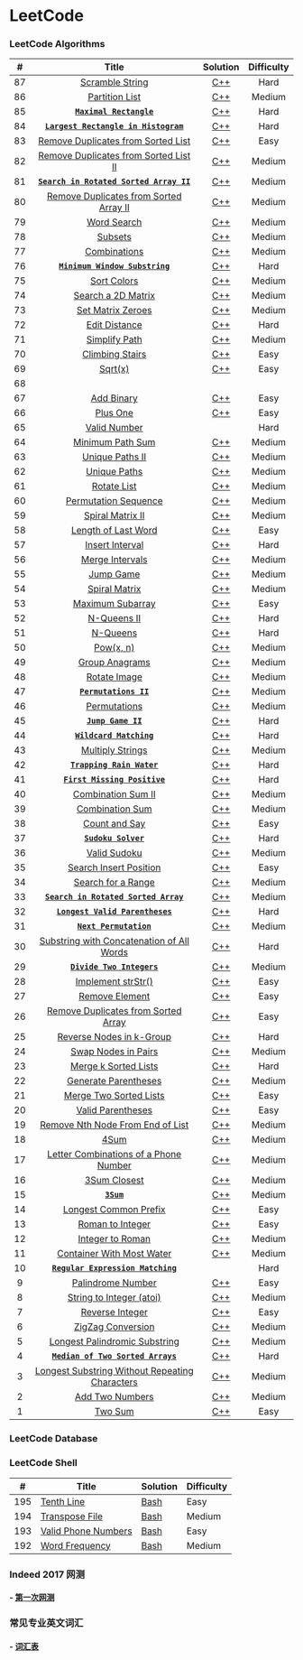 
LeetCode
========
### LeetCode Algorithms
| # | Title | Solution | Difficulty |
|:---:| :-----: | :--------: | :-----------: |
|87|[Scramble String](https://leetcode.com/problems/scramble-string/#/description)|[C++](./Algorithms/CPP/87.cpp)|Hard|
|86|[Partition List](https://leetcode.com/problems/partition-list/#/description)|[C++](./Algorithms/CPP/86.cpp)|Medium|
|85|[**`Maximal Rectangle`**](https://leetcode.com/problems/maximal-rectangle/#/description)|[C++](./Algorithms/CPP/85.cpp)|Hard|
|84|[**`Largest Rectangle in Histogram`**](https://leetcode.com/problems/largest-rectangle-in-histogram/#/description)|[C++](./Algorithms/CPP/84.cpp)|Hard|
|83|[Remove Duplicates from Sorted List](https://leetcode.com/problems/remove-duplicates-from-sorted-list/#/description)|[C++](./Algorithms/CPP/83.cpp)|Easy|
|82|[Remove Duplicates from Sorted List II](https://leetcode.com/problems/remove-duplicates-from-sorted-list-ii/#/description)|[C++](./Algorithms/CPP/82.cpp)|Medium|
|81|[**`Search in Rotated Sorted Array II`**](https://leetcode.com/problems/search-in-rotated-sorted-array-ii/#/description)|[C++](./Algorithms/CPP/81.cpp)|Medium|
|80|[Remove Duplicates from Sorted Array II](https://leetcode.com/problems/remove-duplicates-from-sorted-array-ii/#/description)|[C++](./Algorithms/CPP/80.cpp)|Medium|
|79|[Word Search](https://leetcode.com/problems/word-search/#/description)|[C++](./Algorithms/CPP/79.cpp)|Medium|
|78|[Subsets](https://leetcode.com/problems/subsets/#/description)|[C++](./Algorithms/CPP/78.cpp)|Medium|
|77|[Combinations](https://leetcode.com/problems/combinations/#/description)|[C++](./Algorithms/CPP/77.cpp)|Medium|
|76|[**`Minimum Window Substring`**](https://leetcode.com/problems/minimum-window-substring/#/description)|[C++](./Algorithms/CPP/76.cpp)|Hard|
|75|[Sort Colors](https://leetcode.com/problems/sort-colors/#/description)|[C++](./Algorithms/CPP/75.cpp)|Medium|
|74|[Search a 2D Matrix](https://leetcode.com/problems/search-a-2d-matrix/#/description)|[C++](./Algorithms/CPP/74.cpp)|Medium|
|73|[Set Matrix Zeroes](https://leetcode.com/problems/set-matrix-zeroes/#/description)|[C++](./Algorithms/CPP/73.cpp)|Medium|
|72|[Edit Distance](https://leetcode.com/problems/edit-distance/#/description)|[C++](./Algorithms/CPP/72.cpp)|Hard|
|71|[Simplify Path](https://leetcode.com/problems/simplify-path/#/description)|[C++](./Algorithms/CPP/71.cpp)|Medium|
|70|[Climbing Stairs](https://leetcode.com/problems/climbing-stairs/#/description)|[C++](./Algorithms/CPP/70.cpp)|Easy|
|69|[Sqrt(x)](https://leetcode.com/problems/sqrtx/#/description)|[C++](./Algorithms/CPP/69.cpp)|Easy|
|68|
|67|[Add Binary](https://leetcode.com/problems/add-binary/#/description)|[C++](./Algorithms/CPP/67.cpp)|Easy|
|66|[Plus One](https://leetcode.com/problems/plus-one/#/description)|[C++](./Algorithms/CPP/66.cpp)|Easy|
|65|[Valid Number](https://leetcode.com/problems/valid-number/#/description)||Hard|
|64|[Minimum Path Sum](https://leetcode.com/problems/minimum-path-sum/#/description)|[C++](./Algorithms/CPP/64.cpp)|Medium|
|63|[Unique Paths II](https://leetcode.com/problems/unique-paths-ii/#/description)|[C++](./Algorithms/CPP/63.cpp)|Medium|
|62|[Unique Paths](https://leetcode.com/problems/unique-paths/#/description)|[C++](./Algorithms/CPP/62.cpp)|Medium|
|61|[Rotate List](https://leetcode.com/problems/rotate-list/#/description)|[C++](./Algorithms/CPP/61.cpp)|Medium|
|60|[Permutation Sequence](https://leetcode.com/problems/permutation-sequence/#/description)|[C++](./Algorithms/CPP/60.cpp)|Medium|
|59|[Spiral Matrix II](https://leetcode.com/problems/spiral-matrix-ii/#/description)|[C++](./Algorithms/CPP/59.cpp)|Medium|
|58|[Length of Last Word](https://leetcode.com/problems/length-of-last-word/#/description)|[C++](./Algorithms/CPP/58.cpp)|Easy|
|57|[Insert Interval](https://leetcode.com/problems/insert-interval/#/description)|[C++](./Algorithms/CPP/57.cpp)|Hard|
|56|[Merge Intervals](https://leetcode.com/problems/merge-intervals/#/description)|[C++](./Algorithms/CPP/56.cpp)|Medium|
|55|[Jump Game](https://leetcode.com/problems/jump-game/#/description)|[C++](./Algorithms/CPP/55.cpp)|Medium|
|54|[Spiral Matrix](https://leetcode.com/problems/spiral-matrix/#/description)|[C++](./Algorithms/CPP/54.cpp)|Medium|
|53|[Maximum Subarray](https://leetcode.com/problems/maximum-subarray/#/description)|[C++](./Algorithms/CPP/53.cpp)|Easy|
|52|[N-Queens II](https://leetcode.com/problems/n-queens-ii/#/description)|[C++](./Algorithms/CPP/52.cpp)|Hard|
|51|[N-Queens](https://leetcode.com/problems/n-queens/#/description)|[C++](./Algorithms/CPP/51.cpp)|Hard|
|50|[Pow(x, n)](https://leetcode.com/problems/powx-n/#/description)|[C++](./Algorithms/CPP/50.cpp)|Medium|
|49|[Group Anagrams](https://leetcode.com/problems/anagrams/#/description)|[C++](./Algorithms/CPP/49.cpp)|Medium|
|48|[Rotate Image](https://leetcode.com/problems/rotate-image/#/description)|[C++](./Algorithms/CPP/48.cpp)|Medium|
|47|[**`Permutations II`**](https://leetcode.com/problems/permutations-ii/#/description)|[C++](./Algorithms/CPP/47.cpp)|Medium|
|46|[Permutations](https://leetcode.com/problems/permutations/#/description)|[C++](./Algorithms/CPP/46.cpp)|Medium|
|45|[**`Jump Game II`**](https://leetcode.com/problems/jump-game-ii/#/description)|[C++](./Algorithms/CPP/45.cpp)|Hard|
|44|[**`Wildcard Matching`**](https://leetcode.com/problems/wildcard-matching/#/description)|[C++](./Algorithms/CPP/44.cpp)|Hard|
|43|[Multiply Strings](https://leetcode.com/problems/multiply-strings/#/description)|[C++](./Algorithms/CPP/43.cpp)|Medium|
|42|[**`Trapping Rain Water`**](https://leetcode.com/problems/trapping-rain-water/#/description)|[C++](./Algorithms/CPP/42.cpp)|Hard|
|41|[**`First Missing Positive`**](https://leetcode.com/problems/first-missing-positive/#/description)|[C++](./Algorithm/CPP/41.cpp)|Hard|
|40|[Combination Sum II](https://leetcode.com/problems/combination-sum-ii/#/description)|[C++](./Algorithms/CPP/40.cpp)|Medium|
|39|[Combination Sum](https://leetcode.com/problems/combination-sum/#/description)|[C++](./Algorithms/CPP/39.cpp)|Medium|
|38|[Count and Say](https://leetcode.com/problems/count-and-say/#/description)|[C++](./Algorithms/CPP/38.cpp)|Easy|
|37|[**`Sudoku Solver`**](https://leetcode.com/problems/sudoku-solver/#/description)|[C++](./Algorithms/CPP/37.cpp)|Hard|
|36|[Valid Sudoku](https://leetcode.com/problems/valid-sudoku/#/description)|[C++](./Algorithms/CPP/36.cpp)|Medium|
|35|[Search Insert Position](https://leetcode.com/problems/search-insert-position/)|[C++](./Algorithms/CPP/35.cpp)|Easy|
|34|[Search for a Range](https://leetcode.com/problems/search-for-a-range/)|[C++](./Algorithms/CPP/34.cpp)|Medium|
|33|[**`Search in Rotated Sorted Array`**](https://leetcode.com/problems/search-in-rotated-sorted-array/)|[C++](./Algorithms/CPP/33.cpp)|Medium|
|32|[**`Longest Valid Parentheses`**](https://leetcode.com/problems/longest-valid-parentheses/)|[C++](./Algorithms/CPP/32.cpp)|Hard|
|31|[**`Next Permutation`**](https://leetcode.com/problems/next-permutation/)|[C++](./Algorithms/CPP/31.cpp)|Medium|
|30|[Substring with Concatenation of All Words](https://leetcode.com/problems/substring-with-concatenation-of-all-words/)|[C++](./Algorithms/CPP/30.cpp)|Hard|
|29|[**`Divide Two Integers`**](https://leetcode.com/problems/divide-two-integers/)|[C++](./Algorithms/CPP/29.cpp)|Medium|
|28|[Implement strStr()](https://leetcode.com/problems/implement-strstr/)|[C++](./Algorithms/CPP/28.cpp)|Easy|
|27|[Remove Element](https://leetcode.com/problems/remove-element/)|[C++](./Algorithms/CPP/27.cpp)|Easy|
|26|[Remove Duplicates from Sorted Array](https://leetcode.com/problems/remove-duplicates-from-sorted-array/)|[C++](./Algorithms/CPP/26.cpp)|Easy|
|25|[Reverse Nodes in k-Group](https://leetcode.com/problems/reverse-nodes-in-k-group/)|[C++](./Algorithms/CPP/25.cpp)|Hard|
|24|[Swap Nodes in Pairs](https://leetcode.com/problems/swap-nodes-in-pairs/)|[C++](./Algorithms/CPP/24.cpp)|Medium|
|23|[Merge k Sorted Lists](https://leetcode.com/problems/merge-k-sorted-lists/)|[C++](./Algorithms/CPP/23.cpp)|Hard|
|22|[Generate Parentheses](https://leetcode.com/problems/generate-parentheses/)|[C++](./Algorithms/CPP/22.cpp)|Medium|
|21|[Merge Two Sorted Lists](https://leetcode.com/problems/merge-two-sorted-lists/)|[C++](./Algorithms/CPP/21.cpp)|Easy|
|20|[Valid Parentheses](https://leetcode.com/problems/valid-parentheses/)|[C++](./Algorithms/CPP/20.cpp)|Easy|
|19|[Remove Nth Node From End of List](https://leetcode.com/problems/remove-nth-node-from-end-of-list/)|[C++](./Algorithms/CPP/19.cpp)|Medium|
|18|[4Sum](https://leetcode.com/problems/4sum/)|[C++](./Algorithms/CPP/18.cpp)|Medium|
|17|[Letter Combinations of a Phone Number](https://leetcode.com/problems/letter-combinations-of-a-phone-number/)|[C++](./Algorithms/CPP/17.cpp)|Medium|
|16|[3Sum Closest](https://leetcode.com/problems/3sum-closest/)|[C++](./Algorithms/CPP/16.cpp)|Medium|
|15|[**`3Sum`**](https://leetcode.com/problems/3sum/) | [C++](./Algorithms/CPP/15.cpp) | Medium |
|14|[Longest Common Prefix](https://leetcode.com/problems/longest-common-prefix/)|[C++](./Algorithms/CPP/14.cpp)|Easy|
|13|[Roman to Integer](https://leetcode.com/problems/roman-to-integer/)|[C++](./Algorithms/CPP/13.cpp)|Easy|
|12|[Integer to Roman](https://leetcode.com/problems/integer-to-roman/)|[C++](./Algorithms/CPP/12.cpp)|Medium|
|11|[Container With Most Water](https://leetcode.com/problems/container-with-most-water/)|[C++](./Algorithms/CPP/11.cpp)|Medium|
|10|[**`Regular Expression Matching`**](https://leetcode.com/problems/regular-expression-matching/)||Hard|
|9|[Palindrome Number](https://leetcode.com/problems/palindrome-number/)|[C++](./Algorithms/CPP/9.cpp)|Easy|
|8|[String to Integer (atoi)](https://leetcode.com/problems/string-to-integer-atoi/)|[C++](./Algorithms/CPP/8.cpp)|Medium|
|7|[Reverse Integer](https://leetcode.com/problems/reverse-integer/)|[C++](./Algorithms/CPP/7.cpp)|Easy|
|6|[ZigZag Conversion](https://leetcode.com/problems/zigzag-conversion/)|[C++](./Algorithms/CPP/6.cpp)|Medium|
|5|[Longest Palindromic Substring](https://leetcode.com/problems/longest-palindromic-substring/)|[C++](./Algorithms/CPP/5.cpp)|Medium|
|4|[**`Median of Two Sorted Arrays`**](https://leetcode.com/problems/median-of-two-sorted-arrays/)|[C++](./Algorithms/CPP/4.cpp)|Hard|
|3|[Longest Substring Without Repeating Characters](https://leetcode.com/problems/longest-substring-without-repeating-characters/)|[C++](./Algorithms/CPP/3.cpp)|Medium|
|2|[Add Two Numbers](https://leetcode.com/problems/add-two-numbers/)|[C++](./Algorithms/CPP/2.cpp)|Medium|
|1|[Two Sum](https://leetcode.com/problems/two-sum/)|[C++](./Algorithms/CPP/1.cpp)|Easy|


### LeetCode Database


### LeetCode Shell
| # | Title | Solution | Difficulty |
|---| ----- | -------- | ---------- |
|195|[Tenth Line](https://leetcode.com/problems/tenth-line/)|[Bash](./Shell/195.sh)|Easy|
|194|[Transpose File](https://leetcode.com/problems/transpose-file/)|[Bash](./Shell/194.sh)|Medium|
|193|[Valid Phone Numbers](https://leetcode.com/problems/valid-phone-numbers/)|[Bash](./Shell/193.sh)|Easy|
|192|[Word Frequency](https://leetcode.com/problems/word-frequency/)|[Bash](./Shell/192.sh)|Medium|

### Indeed 2017 网测
#### - [第一次网测](./Indeed/README.md)

### 常见专业英文词汇
#### - [词汇表](./vocabularies.md)


